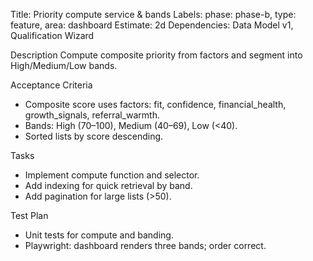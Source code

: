 Title: Priority compute service & bands
Labels: phase: phase-b, type: feature, area: dashboard
Estimate: 2d
Dependencies: Data Model v1, Qualification Wizard

Description
Compute composite priority from factors and segment into High/Medium/Low bands.

Acceptance Criteria
- Composite score uses factors: fit, confidence, financial_health, growth_signals, referral_warmth.
- Bands: High (70–100), Medium (40–69), Low (<40).
- Sorted lists by score descending.

Tasks
- Implement compute function and selector.
- Add indexing for quick retrieval by band.
- Add pagination for large lists (>50).

Test Plan
- Unit tests for compute and banding.
- Playwright: dashboard renders three bands; order correct.

